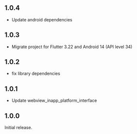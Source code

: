 ## 1.0.4

- Update android dependencies 

## 1.0.3

- Migrate project for Flutter 3.22 and Android 14 (API level 34)

## 1.0.2

- fix library dependencies

## 1.0.1

- Update webview_inapp_platform_interface

## 1.0.0

Initial release.
